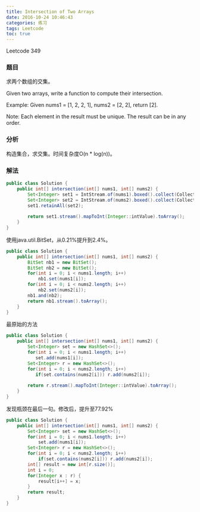 ```yaml
---
title: Intersection of Two Arrays
date: 2016-10-24 10:46:43
categories: 练习
tags: Leetcode
toc: true
---
```


Leetcode 349

### 题目

求两个数组的交集。

Given two arrays, write a function to compute their intersection.

Example:
Given nums1 = [1, 2, 2, 1], nums2 = [2, 2], return [2].

Note:
Each element in the result must be unique.
The result can be in any order.

### 分析

构造集合，求交集。时间复杂度O(n * log(n))。

### 解法

```java
public class Solution {
    public int[] intersection(int[] nums1, int[] nums2) {
        Set<Integer> set1 = IntStream.of(nums1).boxed().collect(Collectors.toSet());
        Set<Integer> set2 = IntStream.of(nums2).boxed().collect(Collectors.toSet());
        set1.retainAll(set2);
        
        return set1.stream().mapToInt(Integer::intValue).toArray();
    }
}
```

使用java.util.BitSet，从0.21%提升到2.4%。

```java
public class Solution {
    public int[] intersection(int[] nums1, int[] nums2) {
        BitSet nb1 = new BitSet();
        BitSet nb2 = new BitSet();
        for(int i = 0; i < nums1.length; i++)
            nb1.set(nums1[i]);
        for(int i = 0; i < nums2.length; i++)
            nb2.set(nums2[i]);
        nb1.and(nb2);
        return nb1.stream().toArray();
    }
}
```

最原始的方法

```java
public class Solution {
    public int[] intersection(int[] nums1, int[] nums2) {
        Set<Integer> set = new HashSet<>();
        for(int i = 0; i < nums1.length; i++)
           set.add(nums1[i]);
        Set<Integer> r = new HashSet<>();
        for(int i = 0; i < nums2.length; i++)
           if(set.contains(nums2[i])) r.add(nums2[i]);
        
        return r.stream().mapToInt(Integer::intValue).toArray();
    }
}
```

发现瓶颈在最后一句。修改后，提升至77.92%

```java
public class Solution {
    public int[] intersection(int[] nums1, int[] nums2) {
        Set<Integer> set = new HashSet<>();
        for(int i = 0; i < nums1.length; i++)
            set.add(nums1[i]);
        Set<Integer> r = new HashSet<>();
        for(int i = 0; i < nums2.length; i++)
            if(set.contains(nums2[i])) r.add(nums2[i]);
        int[] result = new int[r.size()];
        int i = 0;
        for(Integer x : r) {
            result[i++] = x;
        }
        return result;
    }
}
```
